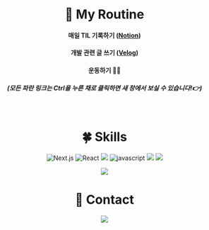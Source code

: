 <div align="center">
    
    
<h1 align="center">🌸 My Routine</h1>

<h4 align="center">매일 TIL 기록하기 (<a href='https://www.notion.so/cheryl-yena-yun/Cheryl-Yun-s-Notion-39cbdc64741545449c715ea6fc2a753a'>Notion</a>)</h4>

<h4 align="center">개발 관련 글 쓰기 (<a href='https://velog.io/@yena1025'>Velog</a>)</h4>

<h4 align="center">운동하기 🏋️‍♀️</h4>

<h5 align="center">(모든 파란 링크는 Ctrl을 누른 채로 클릭하면 새 창에서 보실 수 있습니다!👉)</h5>

<br/>
    
<h1 align="center"> 🍀 Skills</h1>

 ![Next.js](https://img.shields.io/badge/-Next.js-c96196?&logo=Next.js&logoColor=white)
![React](https://img.shields.io/badge/-React-61DAFB?&logo=react&logoColor=white)
<img src="https://img.shields.io/badge/TypeScript-3178C6?style=flat&logo=TypeScript&logoColor=white"/> 
    ![javascript](https://img.shields.io/badge/-JavaScript-F7E01C?&logo=JavaScript&logoColor=white)
<img src="https://img.shields.io/badge/CSS3-1572B6?style=flat&logo=CSS3&logoColor=white"/>
    <img src="https://img.shields.io/badge/HTML5-E34F26?style=flat&logo=HTML5&logoColor=white"/>
    
<p align="center">  

  <a href="https://github.com/Yena-Yun">
    <img src="https://github-readme-stats.vercel.app/api/top-langs/?username=Yena-Yun&layout=compact&theme=prussian" />
  </a>
</p>

<h1 align="center"> 💌 Contact</h1>
<p align="center>
    <a href="mailto:cheryleduart@gmail.com">
        <img 
            src="https://img.shields.io/badge/-cheryleduart@gmail.com-c14438?style=flat&logo=Gmail&logoColor=white"
            style="height : auto; margin-left : 10px; margin-right : 10px;"
        />
    </a>                                                                                                                                                    
</p>

    
